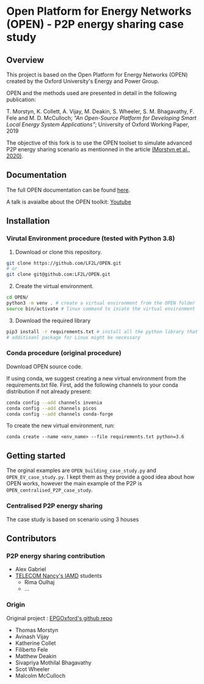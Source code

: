 # Open Platform for Energy Networks (OPEN) - P2P energy sharing case study 

## Overview

This project is based on the Open Platform for Energy Networks (OPEN) created by the Oxford University's Energy and Power Group. 

OPEN and the methods used are presented in detail in the following publication:

T. Morstyn, K. Collett, A. Vijay, M. Deakin, S. Wheeler, S. M. Bhagavathy, F. Fele and M. D. McCulloch; *"An Open-Source Platform for Developing Smart Local Energy System Applications”*; University of Oxford Working Paper, 2019 

The objective of this fork is to use the OPEN toolset to simulate advanced P2P energy sharing scenario as mentionned in the article [(Morstyn et al., 2020)](https://www.sciencedirect.com/science/article/abs/pii/S0306261920309090). 

## Documentation

The full OPEN documentation can be found [here](https://open-platform-for-energy-networks.readthedocs.io).

A talk is avaialbe about the OPEN toolkit: [Youtube](https://www.youtube.com/watch?v=NCUHaa_z2v4)

## Installation

### Virutal Environment procedure (tested with Python 3.8)

1. Download or clone this repository.
```sh 
git clone https://github.com/LF2L/OPEN.git
# or
git clone git@github.com:LF2L/OPEN.git 
```
2. Create the virtual environment. 
```sh
cd OPEN/
python3 -m venv . # create a virtual environment from the OPEN folder
source bin/activate # linux command to iniate the virtual environment
```
3. Download the required library
```sh
pip3 install -r requirements.txt # install all the python library that are required by OPEN
# additioanl package for Linux might be necessary 
```

### Conda procedure (original procedure)

Download OPEN source code.

If using conda, we suggest creating a new virtual environment from the requirements.txt file.
First, add the following channels to your conda distribution if not already present:

```sh
conda config --add channels invenia
conda config --add channels picos
conda config --add channels conda-forge
```

To create the new virtual environment, run:

    conda create --name <env_name> --file requirements.txt python=3.6

## Getting started

The orginal examples are `OPEN_building_case_study.py` and `OPEN_EV_case_study.py`. I kept them as they provide a good idea about how OPEN works, however the main example of the P2P is `OPEN_centralised_P2P_case_study`.

### Centralised P2P energy sharing 

The case study is based on scenario using 3 houses


## Contributors

### P2P energy sharing contribution
* Alex Gabriel
* [TELECOM Nancy's IAMD](http://iamd-mom.telecomnancy.univ-lorraine.fr/) students
  * Rima Oulhaj
  * ...


### Origin
Original project : [EPGOxford's github repo](https://github.com/EPGOxford/OPEN)

* Thomas Morstyn
* Avinash Vijay
* Katherine Collet
* Filiberto Fele
* Matthew Deakin
* Sivapriya Mothilal Bhagavathy
* Scot Wheeler
* Malcolm McCulloch
